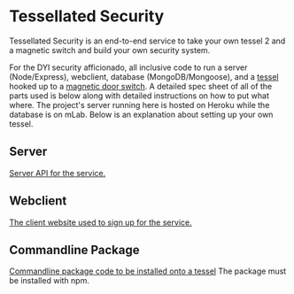 # Tessellated Security
Tessellated Security is an end-to-end service to take your own tessel 2 and a magnetic switch and build your own security system. 

For the DYI security afficionado, all inclusive code to run a server (Node/Express), webclient, database (MongoDB/Mongoose), and a [tessel](https://tessel.io/) hooked up to a [magnetic door switch](https://www.sparkfun.com/products/13247). A detailed spec sheet of all of the parts used is below along with detailed instructions on how to put what where.  The project's server running here is hosted on Heroku while the database is on mLab. Below is an explanation about setting up your own tessel.

## Server
[Server API for the service.](https://github.com/EnshaednHiker/tessellated-security-server)

## Webclient
[The client website used to sign up for the service.](https://github.com/EnshaednHiker/tessellated-security-webclient)   

## Commandline Package
[Commandline package code to be installed onto a tessel](https://github.com/EnshaednHiker/tessellated-security-command-line-package) The package must be installed with npm.



